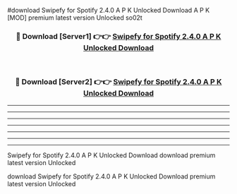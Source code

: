 #download Swipefy for Spotify 2.4.0 A P K Unlocked Download A P K [MOD] premium latest version Unlocked so02t 



<div align="center">
<h3>🔴 Download [Server1] 👉👉 <a href="https://apkdownload1.web.app/">Swipefy for Spotify 2.4.0 A P K Unlocked Download</a></h3><br>

<h3>🔴 Download [Server2] 👉👉 <a href="https://apkdownload1.web.app/">Swipefy for Spotify 2.4.0 A P K Unlocked Download</a></h3>
</div>





----------------------------------------------------------

----------------------------------------------------------

----------------------------------------------------------

----------------------------------------------------------

----------------------------------------------------------

----------------------------------------------------------

----------------------------------------------------------

Swipefy for Spotify 2.4.0 A P K Unlocked Download download premium latest version Unlocked

download Swipefy for Spotify 2.4.0 A P K Unlocked Download premium latest version Unlocked
